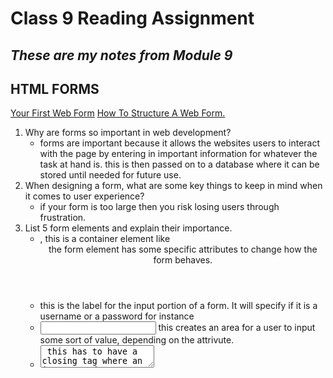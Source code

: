 # Class 9 Reading Assignment

## *These are my notes from Module 9*

## HTML FORMS

[Your First Web Form](https://developer.mozilla.org/en-US/docs/Learn/Forms/Your_first_form)
[How To Structure A Web Form.]( https://developer.mozilla.org/en-US/docs/Learn/Forms/How_to_structure_a_web_form)

1. Why are forms so important in web development?
      * forms are important because it allows the websites users to interact with the page by entering in important information for whatever the task at hand is. this is then passed on to a database where it can be stored until needed for future use.
2. When designing a form, what are some key things to keep in mind when it comes to user experience?
      * if your form is too large then you risk losing users through frustration.
3. List 5 form elements and explain their importance.
      * <form>, this is a container element like <header> the form element has some specific attributes to change how the form behaves.
      * <label> this is the label for the input portion of a form. It will specify if it is a username or a password for instance
      * <input> this creates an area for a user to input some sort of value, depending on the attrivute.
      * <textarea> this has to have a closing tag where an input tag does not. That changes the way that you define the default values.
      * <button> this button will submit your form to the data base. this excepts three attributes being type, reset, or button.


## Java Script

[Introduction To Events.](https://developer.mozilla.org/en-US/docs/Learn/JavaScript/Building_blocks/Events)

1. How would you describe events to a non-technical friend?
      * an event is something that happens that your code will then respond to using an event listener. an event could be a mouse click or when you hover over a link and it changes colors.
2. When using the addEventListener() method, what 2 arguments will you need to provide?
      * the name of the event that we want to register the handler for and the code that comprises the handler function
3. Describe the event object. Why is the target within the event object useful?
      * this is passed to event handlers to provide extra features and information.
4. What is the difference between event bubbling and event capturing?
      * event bubbling is when elements within your container will notify their parent that an event has happened. this happens in forms when you type something in or when you press the button. it will notify the event listener at the form level. event capturing is the complete opposite where the listener would be at the form level and it would propogate downwards towards the child elements.
